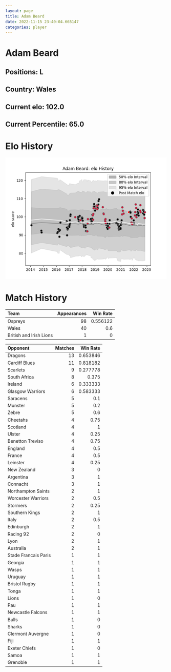 ```yaml
---  
layout: page  
title: Adam Beard  
date: 2022-11-15 23:40:04.665147  
categories: player  
---
```

# Adam Beard

## Positions: L

## Country: Wales

## Current elo: 102.0

## Current Percentile: 65.0

# Elo History


![elo history](history_AdamBeard.png)
# Match History


| Team                    |   Appearances |   Win Rate |
|:------------------------|--------------:|-----------:|
| Ospreys                 |            98 |   0.556122 |
| Wales                   |            40 |   0.6      |
| British and Irish Lions |             1 |   0        |

| Opponent             |   Matches |   Win Rate |
|:---------------------|----------:|-----------:|
| Dragons              |        13 |   0.653846 |
| Cardiff Blues        |        11 |   0.818182 |
| Scarlets             |         9 |   0.277778 |
| South Africa         |         8 |   0.375    |
| Ireland              |         6 |   0.333333 |
| Glasgow Warriors     |         6 |   0.583333 |
| Saracens             |         5 |   0.1      |
| Munster              |         5 |   0.2      |
| Zebre                |         5 |   0.6      |
| Cheetahs             |         4 |   0.75     |
| Scotland             |         4 |   1        |
| Ulster               |         4 |   0.25     |
| Benetton Treviso     |         4 |   0.75     |
| England              |         4 |   0.5      |
| France               |         4 |   0.5      |
| Leinster             |         4 |   0.25     |
| New Zealand          |         3 |   0        |
| Argentina            |         3 |   1        |
| Connacht             |         3 |   1        |
| Northampton Saints   |         2 |   1        |
| Worcester Warriors   |         2 |   0.5      |
| Stormers             |         2 |   0.25     |
| Southern Kings       |         2 |   1        |
| Italy                |         2 |   0.5      |
| Edinburgh            |         2 |   1        |
| Racing 92            |         2 |   0        |
| Lyon                 |         2 |   1        |
| Australia            |         2 |   1        |
| Stade Francais Paris |         1 |   1        |
| Georgia              |         1 |   1        |
| Wasps                |         1 |   1        |
| Uruguay              |         1 |   1        |
| Bristol Rugby        |         1 |   1        |
| Tonga                |         1 |   1        |
| Lions                |         1 |   0        |
| Pau                  |         1 |   1        |
| Newcastle Falcons    |         1 |   1        |
| Bulls                |         1 |   0        |
| Sharks               |         1 |   0        |
| Clermont Auvergne    |         1 |   0        |
| Fiji                 |         1 |   1        |
| Exeter Chiefs        |         1 |   0        |
| Samoa                |         1 |   1        |
| Grenoble             |         1 |   1        |